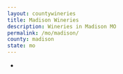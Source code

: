```yaml
---
layout: countywineries
title: Madison Wineries
description: Wineries in Madison MO
permalink: /mo/madison/
county: madison
state: mo
---
```

-
